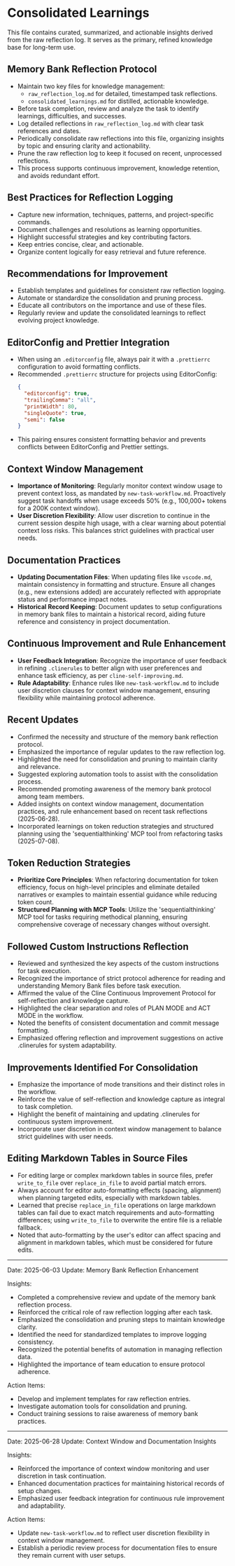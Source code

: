 # Consolidated Learnings

This file contains curated, summarized, and actionable insights derived from the raw reflection log. It serves as the
primary, refined knowledge base for long-term use.

## Memory Bank Reflection Protocol

- Maintain two key files for knowledge management:
  - `raw_reflection_log.md` for detailed, timestamped task reflections.
  - `consolidated_learnings.md` for distilled, actionable knowledge.
- Before task completion, review and analyze the task to identify learnings, difficulties, and successes.
- Log detailed reflections in `raw_reflection_log.md` with clear task references and dates.
- Periodically consolidate raw reflections into this file, organizing insights by topic and ensuring clarity and
  actionability.
- Prune the raw reflection log to keep it focused on recent, unprocessed reflections.
- This process supports continuous improvement, knowledge retention, and avoids redundant effort.

## Best Practices for Reflection Logging

- Capture new information, techniques, patterns, and project-specific commands.
- Document challenges and resolutions as learning opportunities.
- Highlight successful strategies and key contributing factors.
- Keep entries concise, clear, and actionable.
- Organize content logically for easy retrieval and future reference.

## Recommendations for Improvement

- Establish templates and guidelines for consistent raw reflection logging.
- Automate or standardize the consolidation and pruning process.
- Educate all contributors on the importance and use of these files.
- Regularly review and update the consolidated learnings to reflect evolving project knowledge.

## EditorConfig and Prettier Integration

- When using an `.editorconfig` file, always pair it with a `.prettierrc` configuration to avoid formatting conflicts.
- Recommended `.prettierrc` structure for projects using EditorConfig:
  ```json
  {
    "editorconfig": true,
    "trailingComma": "all",
    "printWidth": 80,
    "singleQuote": true,
    "semi": false
  }
  ```
- This pairing ensures consistent formatting behavior and prevents conflicts between EditorConfig and Prettier settings.

## Context Window Management

- **Importance of Monitoring**: Regularly monitor context window usage to prevent context loss, as mandated by
  `new-task-workflow.md`. Proactively suggest task handoffs when usage exceeds 50% (e.g., 100,000+ tokens for a 200K
  context window).
- **User Discretion Flexibility**: Allow user discretion to continue in the current session despite high usage, with a
  clear warning about potential context loss risks. This balances strict guidelines with practical user needs.

## Documentation Practices

- **Updating Documentation Files**: When updating files like `vscode.md`, maintain consistency in formatting and
  structure. Ensure all changes (e.g., new extensions added) are accurately reflected with appropriate status and
  performance impact notes.
- **Historical Record Keeping**: Document updates to setup configurations in memory bank files to maintain a historical
  record, aiding future reference and consistency in project documentation.

## Continuous Improvement and Rule Enhancement

- **User Feedback Integration**: Recognize the importance of user feedback in refining `.clinerules` to better align
  with user preferences and enhance task efficiency, as per `cline-self-improving.md`.
- **Rule Adaptability**: Enhance rules like `new-task-workflow.md` to include user discretion clauses for context window
  management, ensuring flexibility while maintaining protocol adherence.

## Recent Updates

- Confirmed the necessity and structure of the memory bank reflection protocol.
- Emphasized the importance of regular updates to the raw reflection log.
- Highlighted the need for consolidation and pruning to maintain clarity and relevance.
- Suggested exploring automation tools to assist with the consolidation process.
- Recommended promoting awareness of the memory bank protocol among team members.
- Added insights on context window management, documentation practices, and rule enhancement based on recent task
  reflections (2025-06-28).
- Incorporated learnings on token reduction strategies and structured planning using the 'sequentialthinking' MCP tool
  from refactoring tasks (2025-07-08).

## Token Reduction Strategies

- **Prioritize Core Principles**: When refactoring documentation for token efficiency, focus on high-level principles
  and eliminate detailed narratives or examples to maintain essential guidance while reducing token count.
- **Structured Planning with MCP Tools**: Utilize the 'sequentialthinking' MCP tool for tasks requiring methodical
  planning, ensuring comprehensive coverage of necessary changes without oversight.

## Followed Custom Instructions Reflection

- Reviewed and synthesized the key aspects of the custom instructions for task execution.
- Recognized the importance of strict protocol adherence for reading and understanding Memory Bank files before task
  execution.
- Affirmed the value of the Cline Continuous Improvement Protocol for self-reflection and knowledge capture.
- Highlighted the clear separation and roles of PLAN MODE and ACT MODE in the workflow.
- Noted the benefits of consistent documentation and commit message formatting.
- Emphasized offering reflection and improvement suggestions on active .clinerules for system adaptability.

## Improvements Identified For Consolidation

- Emphasize the importance of mode transitions and their distinct roles in the workflow.
- Reinforce the value of self-reflection and knowledge capture as integral to task completion.
- Highlight the benefit of maintaining and updating .clinerules for continuous system improvement.
- Incorporate user discretion in context window management to balance strict guidelines with user needs.

## Editing Markdown Tables in Source Files

- For editing large or complex markdown tables in source files, prefer `write_to_file` over `replace_in_file` to avoid
  partial match errors.
- Always account for editor auto-formatting effects (spacing, alignment) when planning targeted edits, especially with
  markdown tables.
- Learned that precise `replace_in_file` operations on large markdown tables can fail due to exact match requirements
  and auto-formatting differences; using `write_to_file` to overwrite the entire file is a reliable fallback.
- Noted that auto-formatting by the user's editor can affect spacing and alignment in markdown tables, which must be
  considered for future edits.

---

Date: 2025-06-03 Update: Memory Bank Reflection Enhancement

Insights:

- Completed a comprehensive review and update of the memory bank reflection process.
- Reinforced the critical role of raw reflection logging after each task.
- Emphasized the consolidation and pruning steps to maintain knowledge clarity.
- Identified the need for standardized templates to improve logging consistency.
- Recognized the potential benefits of automation in managing reflection data.
- Highlighted the importance of team education to ensure protocol adherence.

Action Items:

- Develop and implement templates for raw reflection entries.
- Investigate automation tools for consolidation and pruning.
- Conduct training sessions to raise awareness of memory bank practices.

---

Date: 2025-06-28 Update: Context Window and Documentation Insights

Insights:

- Reinforced the importance of context window monitoring and user discretion in task continuation.
- Enhanced documentation practices for maintaining historical records of setup changes.
- Emphasized user feedback integration for continuous rule improvement and adaptability.

Action Items:

- Update `new-task-workflow.md` to reflect user discretion flexibility in context window management.
- Establish a periodic review process for documentation files to ensure they remain current with user setups.
